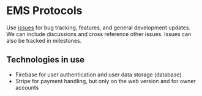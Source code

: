 # EMS Protocols

Use [issues](https://github.com/fivemoreminix/ems-protocols/issues) for bug tracking, features, and general development updates. We can include discussions and cross reference other issues. Issues can also be tracked in milestones.

## Technologies in use
 * Firebase for user authentication and user data storage (database)
 * Stripe for payment handling, but only on the web version and for owner accounts
